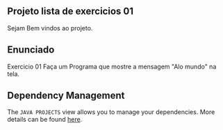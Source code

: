 ## Projeto lista de exercicios 01

Sejam Bem vindos ao projeto.

## Enunciado
Exercicio 01
Faça um Programa que mostre a mensagem "Alo mundo" na tela. 

## Dependency Management

The `JAVA PROJECTS` view allows you to manage your dependencies. More details can be found [here](https://github.com/microsoft/vscode-java-dependency#manage-dependencies).
